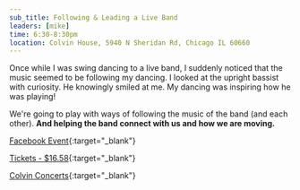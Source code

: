 ```yaml
---
sub_title: Following & Leading a Live Band
leaders: [mike]
time: 6:30-8:30pm
location: Colvin House, 5940 N Sheridan Rd, Chicago IL 60660
---
```


Once while I was swing dancing to a live band, I suddenly noticed that the music
seemed to be following my dancing.
I looked at the upright bassist with curiosity. He knowingly smiled at me.
My dancing was inspiring how he was playing!

We're going to play with ways of following the music of the band (and each
other).
**And helping the band connect with us and how we are moving.**

[Facebook Event](https://www.facebook.com/events/647893011362300 "Colvin Concerts: The Chicago Swing Project"){:target="_blank"}

[Tickets - $16.58](https://www.eventbrite.com/e/colvin-concerts-the-chicago-swing-project-tickets-1321540857279 "Colvin Concerts: The Chicago Swing Project"){:target="_blank"}

[Colvin Concerts](https://colvinhouseevents.com/colvin_concerts/ "Colvin Concerts"){:target="_blank"}
